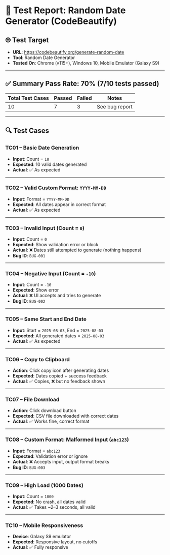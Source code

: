# 🧪 Test Report: Random Date Generator (CodeBeautify)

## 🌐 Test Target

- **URL**: https://codebeautify.org/generate-random-date
- **Tool**: Random Date Generator
- **Tested On**: Chrome (v115+), Windows 10, Mobile Emulator (Galaxy S9)

---

## ✅ Summary Pass Rate: 70% (7/10 tests passed)

| Total Test Cases | Passed | Failed | Notes |
|------------------|--------|--------|-------|
| 10               | 7      | 3      | See bug report |

---

## 🔍 Test Cases

### TC01 – Basic Date Generation

- **Input**: Count = `10`
- **Expected**: 10 valid dates generated
- **Actual**: ✅ As expected

---

### TC02 – Valid Custom Format: `YYYY-MM-DD`

- **Input**: Format = `YYYY-MM-DD`
- **Expected**: All dates appear in correct format
- **Actual**: ✅ As expected

---

### TC03 – Invalid Input (Count = `0`)

- **Input**: Count = `0`
- **Expected**: Show validation error or block
- **Actual**: ❌ Dates still attempted to generate (nothing happens)
- **Bug ID**: `BUG-001`

---

### TC04 – Negative Input (Count = `-10`)

- **Input**: Count = `-10`
- **Expected**: Show error
- **Actual**: ❌ UI accepts and tries to generate
- **Bug ID**: `BUG-002`

---

### TC05 – Same Start and End Date

- **Input**: Start = `2025-08-03`, End = `2025-08-03`
- **Expected**: All generated dates = `2025-08-03`
- **Actual**: ✅ As expected

---

### TC06 – Copy to Clipboard

- **Action**: Click copy icon after generating dates
- **Expected**: Dates copied + success feedback
- **Actual**: ✅ Copies, ❌ but no feedback shown

---

### TC07 – File Download

- **Action**: Click download button
- **Expected**: CSV file downloaded with correct dates
- **Actual**: ✅ Works fine, correct format

---

### TC08 – Custom Format: Malformed Input (`abc123`)

- **Input**: Format = `abc123`
- **Expected**: Validation error or ignore
- **Actual**: ❌ Accepts input, output format breaks
- **Bug ID**: `BUG-003`

---

### TC09 – High Load (1000 Dates)

- **Input**: Count = `1000`
- **Expected**: No crash, all dates valid
- **Actual**: ✅ Takes ~2–3 seconds, all valid

---

### TC10 – Mobile Responsiveness

- **Device**: Galaxy S9 emulator
- **Expected**: Responsive layout, no cutoffs
- **Actual**: ✅ Fully responsive

